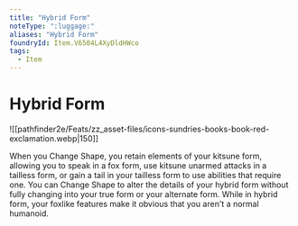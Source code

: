 ```yaml
---
title: "Hybrid Form"
noteType: ":luggage:"
aliases: "Hybrid Form"
foundryId: Item.V6504L4XyDldHWco
tags:
  - Item
---
```


# Hybrid Form
![[pathfinder2e/Feats/zz_asset-files/icons-sundries-books-book-red-exclamation.webp|150]]

When you Change Shape, you retain elements of your kitsune form, allowing you to speak in a fox form, use kitsune unarmed attacks in a tailless form, or gain a tail in your tailless form to use abilities that require one. You can Change Shape to alter the details of your hybrid form without fully changing into your true form or your alternate form. While in hybrid form, your foxlike features make it obvious that you aren't a normal humanoid.

